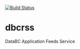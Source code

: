 [![Build Status](https://travis-ci.org/bcgov/dbcrss.svg?branch=master)](https://travis-ci.org/bcgov/dbcrss)
# dbcrss
DataBC Application Feeds Service
